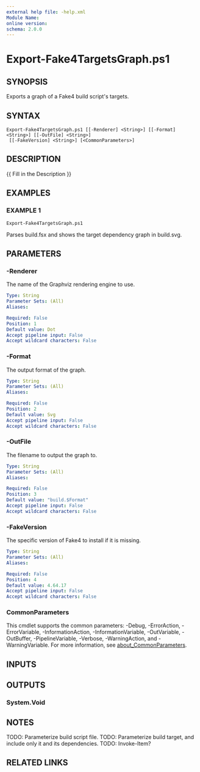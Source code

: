 ```yaml
---
external help file: -help.xml
Module Name:
online version:
schema: 2.0.0
---
```


# Export-Fake4TargetsGraph.ps1

## SYNOPSIS
Exports a graph of a Fake4 build script's targets.

## SYNTAX

```
Export-Fake4TargetsGraph.ps1 [[-Renderer] <String>] [[-Format] <String>] [[-OutFile] <String>]
 [[-FakeVersion] <String>] [<CommonParameters>]
```

## DESCRIPTION
{{ Fill in the Description }}

## EXAMPLES

### EXAMPLE 1
```
Export-Fake4TargetsGraph.ps1
```

Parses build.fsx and shows the target dependency graph in build.svg.

## PARAMETERS

### -Renderer
The name of the Graphviz rendering engine to use.

```yaml
Type: String
Parameter Sets: (All)
Aliases:

Required: False
Position: 1
Default value: Dot
Accept pipeline input: False
Accept wildcard characters: False
```

### -Format
The output format of the graph.

```yaml
Type: String
Parameter Sets: (All)
Aliases:

Required: False
Position: 2
Default value: Svg
Accept pipeline input: False
Accept wildcard characters: False
```

### -OutFile
The filename to output the graph to.

```yaml
Type: String
Parameter Sets: (All)
Aliases:

Required: False
Position: 3
Default value: "build.$Format"
Accept pipeline input: False
Accept wildcard characters: False
```

### -FakeVersion
The specific version of Fake4 to install if it is missing.

```yaml
Type: String
Parameter Sets: (All)
Aliases:

Required: False
Position: 4
Default value: 4.64.17
Accept pipeline input: False
Accept wildcard characters: False
```

### CommonParameters
This cmdlet supports the common parameters: -Debug, -ErrorAction, -ErrorVariable, -InformationAction, -InformationVariable, -OutVariable, -OutBuffer, -PipelineVariable, -Verbose, -WarningAction, and -WarningVariable. For more information, see [about_CommonParameters](http://go.microsoft.com/fwlink/?LinkID=113216).

## INPUTS

## OUTPUTS

### System.Void
## NOTES
TODO: Parameterize build script file.
TODO: Parameterize build target, and include only it and its dependencies.
TODO: Invoke-Item?

## RELATED LINKS
